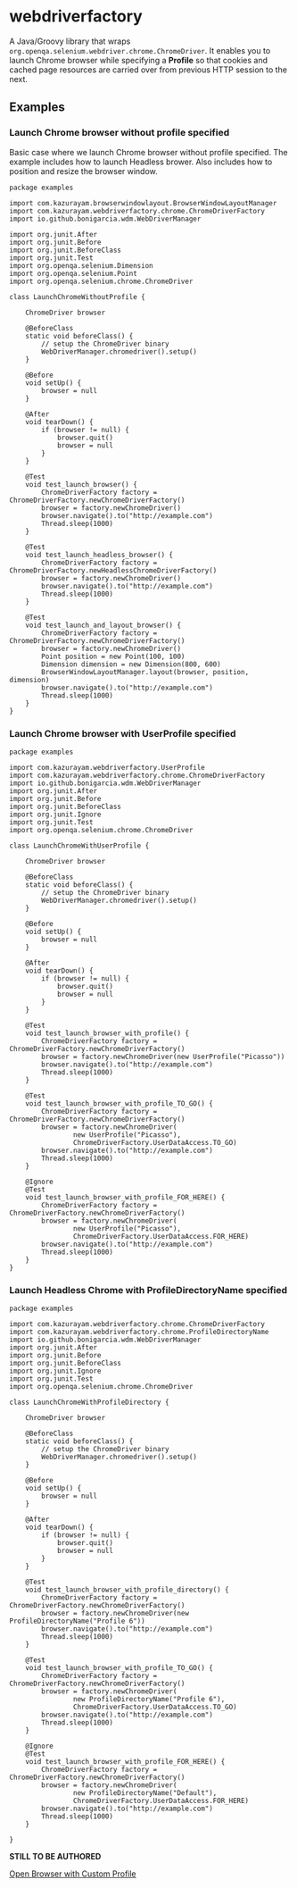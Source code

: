 # webdriverfactory

A Java/Groovy library that wraps `org.openqa.selenium.webdriver.chrome.ChromeDriver`.
It enables you to launch Chrome browser while specifying a **Profile** so that cookies and cached page resources are carried over from previous HTTP session to the next.

## Examples

### Launch Chrome browser without profile specified

Basic case where we launch Chrome browser without profile specified. The example includes how to launch Headless brower. Also includes how to position and resize the browser window.

    package examples

    import com.kazurayam.browserwindowlayout.BrowserWindowLayoutManager
    import com.kazurayam.webdriverfactory.chrome.ChromeDriverFactory
    import io.github.bonigarcia.wdm.WebDriverManager

    import org.junit.After
    import org.junit.Before
    import org.junit.BeforeClass
    import org.junit.Test
    import org.openqa.selenium.Dimension
    import org.openqa.selenium.Point
    import org.openqa.selenium.chrome.ChromeDriver

    class LaunchChromeWithoutProfile {

        ChromeDriver browser

        @BeforeClass
        static void beforeClass() {
            // setup the ChromeDriver binary
            WebDriverManager.chromedriver().setup()
        }

        @Before
        void setUp() {
            browser = null
        }

        @After
        void tearDown() {
            if (browser != null) {
                browser.quit()
                browser = null
            }
        }

        @Test
        void test_launch_browser() {
            ChromeDriverFactory factory = ChromeDriverFactory.newChromeDriverFactory()
            browser = factory.newChromeDriver()
            browser.navigate().to("http://example.com")
            Thread.sleep(1000)
        }

        @Test
        void test_launch_headless_browser() {
            ChromeDriverFactory factory = ChromeDriverFactory.newHeadlessChromeDriverFactory()
            browser = factory.newChromeDriver()
            browser.navigate().to("http://example.com")
            Thread.sleep(1000)
        }

        @Test
        void test_launch_and_layout_browser() {
            ChromeDriverFactory factory = ChromeDriverFactory.newChromeDriverFactory()
            browser = factory.newChromeDriver()
            Point position = new Point(100, 100)
            Dimension dimension = new Dimension(800, 600)
            BrowserWindowLayoutManager.layout(browser, position, dimension)
            browser.navigate().to("http://example.com")
            Thread.sleep(1000)
        }
    }

### Launch Chrome browser with UserProfile specified

    package examples

    import com.kazurayam.webdriverfactory.UserProfile
    import com.kazurayam.webdriverfactory.chrome.ChromeDriverFactory
    import io.github.bonigarcia.wdm.WebDriverManager
    import org.junit.After
    import org.junit.Before
    import org.junit.BeforeClass
    import org.junit.Ignore
    import org.junit.Test
    import org.openqa.selenium.chrome.ChromeDriver

    class LaunchChromeWithUserProfile {

        ChromeDriver browser

        @BeforeClass
        static void beforeClass() {
            // setup the ChromeDriver binary
            WebDriverManager.chromedriver().setup()
        }

        @Before
        void setUp() {
            browser = null
        }

        @After
        void tearDown() {
            if (browser != null) {
                browser.quit()
                browser = null
            }
        }

        @Test
        void test_launch_browser_with_profile() {
            ChromeDriverFactory factory = ChromeDriverFactory.newChromeDriverFactory()
            browser = factory.newChromeDriver(new UserProfile("Picasso"))
            browser.navigate().to("http://example.com")
            Thread.sleep(1000)
        }

        @Test
        void test_launch_browser_with_profile_TO_GO() {
            ChromeDriverFactory factory = ChromeDriverFactory.newChromeDriverFactory()
            browser = factory.newChromeDriver(
                    new UserProfile("Picasso"),
                    ChromeDriverFactory.UserDataAccess.TO_GO)
            browser.navigate().to("http://example.com")
            Thread.sleep(1000)
        }

        @Ignore
        @Test
        void test_launch_browser_with_profile_FOR_HERE() {
            ChromeDriverFactory factory = ChromeDriverFactory.newChromeDriverFactory()
            browser = factory.newChromeDriver(
                    new UserProfile("Picasso"),
                    ChromeDriverFactory.UserDataAccess.FOR_HERE)
            browser.navigate().to("http://example.com")
            Thread.sleep(1000)
        }
    }

### Launch Headless Chrome with ProfileDirectoryName specified

    package examples

    import com.kazurayam.webdriverfactory.chrome.ChromeDriverFactory
    import com.kazurayam.webdriverfactory.chrome.ProfileDirectoryName
    import io.github.bonigarcia.wdm.WebDriverManager
    import org.junit.After
    import org.junit.Before
    import org.junit.BeforeClass
    import org.junit.Ignore
    import org.junit.Test
    import org.openqa.selenium.chrome.ChromeDriver

    class LaunchChromeWithProfileDirectory {

        ChromeDriver browser

        @BeforeClass
        static void beforeClass() {
            // setup the ChromeDriver binary
            WebDriverManager.chromedriver().setup()
        }

        @Before
        void setUp() {
            browser = null
        }

        @After
        void tearDown() {
            if (browser != null) {
                browser.quit()
                browser = null
            }
        }

        @Test
        void test_launch_browser_with_profile_directory() {
            ChromeDriverFactory factory = ChromeDriverFactory.newChromeDriverFactory()
            browser = factory.newChromeDriver(new ProfileDirectoryName("Profile 6"))
            browser.navigate().to("http://example.com")
            Thread.sleep(1000)
        }

        @Test
        void test_launch_browser_with_profile_TO_GO() {
            ChromeDriverFactory factory = ChromeDriverFactory.newChromeDriverFactory()
            browser = factory.newChromeDriver(
                    new ProfileDirectoryName("Profile 6"),
                    ChromeDriverFactory.UserDataAccess.TO_GO)
            browser.navigate().to("http://example.com")
            Thread.sleep(1000)
        }

        @Ignore
        @Test
        void test_launch_browser_with_profile_FOR_HERE() {
            ChromeDriverFactory factory = ChromeDriverFactory.newChromeDriverFactory()
            browser = factory.newChromeDriver(
                    new ProfileDirectoryName("Default"),
                    ChromeDriverFactory.UserDataAccess.FOR_HERE)
            browser.navigate().to("http://example.com")
            Thread.sleep(1000)
        }

    }

**STILL TO BE AUTHORED**

[Open Browser with Custom Profile](https://forum.katalon.com/t/open-browser-with-custom-profile/19268)
